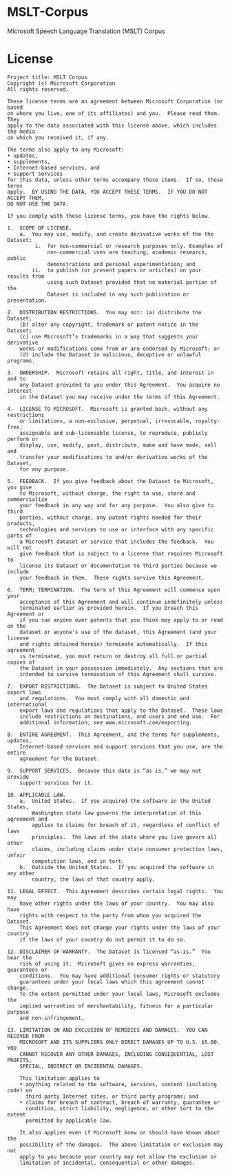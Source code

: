 # MSLT-Corpus
Microsoft Speech Language Translation (MSLT) Corpus

# License
    Project title: MSLT Corpus
    Copyright (c) Microsoft Corporation
    All rights reserved.
    
    These license terms are an agreement between Microsoft Corporation (or based
    on where you live, one of its affiliates) and you.  Please read them.  They
    apply to the data associated with this license above, which includes the media
    on which you received it, if any.
    
    The terms also apply to any Microsoft:
    • updates,
    • supplements,
    • Internet-based services, and 
    • support services
    for this data, unless other terms accompany those items.  If so, those terms
    apply.  BY USING THE DATA, YOU ACCEPT THESE TERMS.  IF YOU DO NOT ACCEPT THEM,
    DO NOT USE THE DATA.
    
    If you comply with these license terms, you have the rights below.
    
    1.  SCOPE OF LICENSE.
        a.  You may use, modify, and create derivative works of the the Dataset:
             i.  for non-commercial or research purposes only. Examples of
                 non-commercial uses are teaching, academic research, public
                 demonstrations and personal experimentation; and
            ii.  to publish (or present papers or articles) on your results from
                 using such Dataset provided that no material portion of the
                 Dataset is included in any such publication or presentation.
    
    2.  DISTRIBUTION RESTRICTIONS.  You may not: (a) distribute the Dataset;
        (b) alter any copyright, trademark or patent notice in the Dataset;
        (c) use Microsoft’s trademarks in a way that suggests your derivative
        works or modifications come from or are endorsed by Microsoft; or
        (d) include the Dataset in malicious, deceptive or unlawful programs.
    
    3.  OWNERSHIP.  Microsoft retains all right, title, and interest in and to
        any Dataset provided to you under this Agreement.  You acquire no interest
        in the Dataset you may receive under the terms of this Agreement.  
    
    4.  LICENSE TO MICROSOFT.  Microsoft is granted back, without any restrictions
        or limitations, a non-exclusive, perpetual, irrevocable, royalty-free,
        assignable and sub-licensable license, to reproduce, publicly perform or
        display, use, modify, post, distribute, make and have made, sell and
        transfer your modifications to and/or derivative works of the Dataset,
        for any purpose.  
    
    5.  FEEDBACK.  If you give feedback about the Dataset to Microsoft, you give
        to Microsoft, without charge, the right to use, share and commercialize
        your feedback in any way and for any purpose.  You also give to third
        parties, without charge, any patent rights needed for their products,
        technologies and services to use or interface with any specific parts of
        a Microsoft dataset or service that includes the feedback.  You will not
        give feedback that is subject to a license that requires Microsoft to
        license its Dataset or documentation to third parties because we include
        your feedback in them.  These rights survive this Agreement.
    
    6.  TERM; TERMINATION.  The term of this Agreement will commence upon your
        acceptance of this Agreement and will continue indefinitely unless
        terminated earlier as provided herein.  If you breach this Agreement or
        if you sue anyone over patents that you think may apply to or read on the
        dataset or anyone's use of the dataset, this Agreement (and your license
        and rights obtained herein) terminate automatically.  If this agreement
        is terminated, you must return or destroy all full or partial copies of
        the Dataset in your possession immediately.  Any sections that are
        intended to survive termination of this Agreement shall survive.
    
    7.  EXPORT RESTRICTIONS.  The Dataset is subject to United States export laws
        and regulations.  You must comply with all domestic and international
        export laws and regulations that apply to the Dataset.  These laws
        include restrictions on destinations, end users and end use.  For
        additional information, see www.microsoft.com/exporting.
    
    8.  ENTIRE AGREEMENT.  This Agreement, and the terms for supplements, updates,
        Internet-based services and support services that you use, are the entire
        agreement for the Dataset.
    
    9.  SUPPORT SERVICES.  Because this data is “as is,” we may not provide
        support services for it.
    
    10. APPLICABLE LAW.
        a.  United States.  If you acquired the software in the United States,
            Washington state law governs the interpretation of this agreement and
            applies to claims for breach of it, regardless of conflict of laws
            principles.  The laws of the state where you live govern all other
            claims, including claims under state consumer protection laws, unfair
            competition laws, and in tort.
        b.  Outside the United States.  If you acquired the software in any other
            country, the laws of that country apply.
    
    11. LEGAL EFFECT.  This Agreement describes certain legal rights.  You may
        have other rights under the laws of your country.  You may also have
        rights with respect to the party from whom you acquired the Dataset.
        This Agreement does not change your rights under the laws of your country
        if the laws of your country do not permit it to do so.
    
    12. DISCLAIMER OF WARRANTY.  The Dataset is licensed “as-is.”  You bear the
        risk of using it.  Microsoft gives no express warranties, guarantees or
        conditions.  You may have additional consumer rights or statutory
        guarantees under your local laws which this agreement cannot change.
        To the extent permitted under your local laws, Microsoft excludes the
        implied warranties of merchantability, fitness for a particular purpose
        and non-infringement.
    
    13. LIMITATION ON AND EXCLUSION OF REMEDIES AND DAMAGES.  YOU CAN RECOVER FROM
        MICROSOFT AND ITS SUPPLIERS ONLY DIRECT DAMAGES UP TO U.S. $5.00.  YOU
        CANNOT RECOVER ANY OTHER DAMAGES, INCLUDING CONSEQUENTIAL, LOST PROFITS,
        SPECIAL, INDIRECT OR INCIDENTAL DAMAGES.
    
        This limitation applies to
        • anything related to the software, services, content (including code) on
          third party Internet sites, or third party programs; and
        • claims for breach of contract, breach of warranty, guarantee or
          condition, strict liability, negligence, or other tort to the extent
          permitted by applicable law.
    
        It also applies even if Microsoft knew or should have known about the
        possibility of the damages.  The above limitation or exclusion may not
        apply to you because your country may not allow the exclusion or
        limitation of incidental, consequential or other damages.
